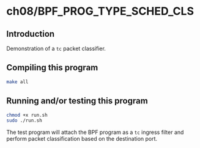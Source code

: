 # ch08/BPF_PROG_TYPE_SCHED_CLS

## Introduction

Demonstration of a `tc` packet classifier.

## Compiling this program

```bash
make all
```

## Running and/or testing this program

```bash
chmod +x run.sh
sudo ./run.sh
```

The test program will attach the BPF program as a `tc` ingress filter and perform packet classification based on the destination port.